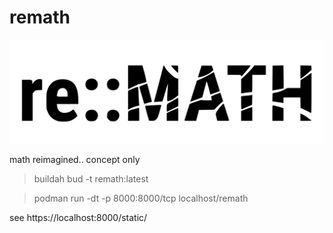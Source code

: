 # remath

![Alt text](./static/img/remathdark.svg)

math reimagined.. concept only

> buildah bud -t remath:latest

> podman run -dt -p 8000:8000/tcp localhost/remath

see https://localhost:8000/static/